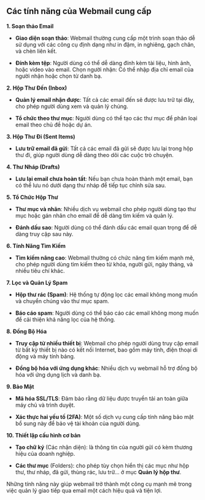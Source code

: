 
**Các tính năng của Webmail cung cấp**
-
**1. Soạn thảo Email**

- **Giao diện soạn thảo**: Webmail thường cung cấp một trình soạn thảo dễ sử dụng với các công cụ định dạng như in đậm, in nghiêng, gạch chân, và chèn liên kết.

- **Đính kèm tệp**: Người dùng có thể dễ dàng đính kèm tài liệu, hình ảnh, hoặc video vào email.
Chọn người nhận: Có thể nhập địa chỉ email của người nhận hoặc chọn từ danh bạ.

**2. Hộp Thư Đến (Inbox)**

- **Quản lý email nhận được**: Tất cả các email đến sẽ được lưu trữ tại đây, cho phép người dùng xem và quản lý chúng.

- **Tổ chức theo thư mục**: Người dùng có thể tạo các thư mục để phân loại email theo chủ đề hoặc dự án.

**3. Hộp Thư Đi (Sent Items)**

- **Lưu trữ email đã gửi**: Tất cả các email đã gửi sẽ được lưu lại trong hộp thư đi, giúp người dùng dễ dàng theo dõi các cuộc trò chuyện.

**4. Thư Nháp (Drafts)**

- **Lưu lại email chưa hoàn tất**: Nếu bạn chưa hoàn thành một email, bạn có thể lưu nó dưới dạng thư nháp để tiếp tục chỉnh sửa sau.

**5. Tổ Chức Hộp Thư**

- **Thư mục và nhãn**: Nhiều dịch vụ webmail cho phép người dùng tạo thư mục hoặc gán nhãn cho email để dễ dàng tìm kiếm và quản lý.

- **Đánh dấu sao**: Người dùng có thể đánh dấu các email quan trọng để dễ dàng truy cập sau này.

**6. Tính Năng Tìm Kiếm**

- **Tìm kiếm nâng cao**: Webmail thường có chức năng tìm kiếm mạnh mẽ, cho phép người dùng tìm kiếm theo từ khóa, người gửi, ngày tháng, và nhiều tiêu chí khác.

**7. Lọc và Quản Lý Spam**

- **Hộp thư rác (Spam)**: Hệ thống tự động lọc các email không mong muốn và chuyển chúng vào thư mục spam.

- **Báo cáo spam**: Người dùng có thể báo cáo các email không mong muốn để cải thiện khả năng lọc của hệ thống.

**8. Đồng Bộ Hóa**

- **Truy cập từ nhiều thiết bị**: Webmail cho phép người dùng truy cập email từ bất kỳ thiết bị nào có kết nối Internet, bao gồm máy tính, điện thoại di động và máy tính bảng.

- **Đồng bộ hóa với ứng dụng khác**: Nhiều dịch vụ webmail hỗ trợ đồng bộ hóa với ứng dụng lịch và danh bạ.

**9. Bảo Mật**

- **Mã hóa SSL/TLS**: Đảm bảo rằng dữ liệu được truyền tải an toàn giữa máy chủ và trình duyệt.

- **Xác thực hai yếu tố (2FA)**: Một số dịch vụ cung cấp tính năng bảo mật bổ sung này để bảo vệ tài khoản của người dùng.

**10. Thiết lập cấu hình cơ bản**

- **Tạo chữ ký** (Các nhận diện): là thông tin của người gửi có kèm thương hiệu của doanh nghiệp.

- **Các thư mục** (Folders): cho phép tùy chọn hiển thị các mục như hộp thư, thư nháp, đã gửi, thùng rác, lưu trữ... ở mục **Quản lý hộp thư**.

Những tính năng này giúp webmail trở thành một công cụ mạnh mẽ trong việc quản lý giao tiếp qua email một cách hiệu quả và tiện lợi.

